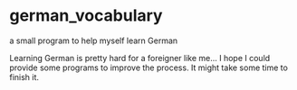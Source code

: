 # german_vocabulary
a small program to help myself learn German

Learning German is pretty hard for a foreigner like me... I hope I could provide some programs to improve the process.
It might take some time to finish it.
